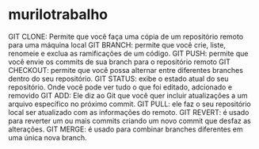 # murilotrabalho
GIT CLONE: Permite que você faça uma cópia de um repositório remoto para uma máquina local 
GIT BRANCH: permite que você crie, liste, renomeie e exclua as ramificações de um código.
GIT PUSH: permite que você envie os commits de sua branch para o repositório remoto 
GIT CHECKOUT: permite que você possa alternar entre diferentes branches dentro do seu repositório.
GIT STATUS: exibe o estado atual do seu repositório. Onde você pode ver tudo o que foi editado, adcionado e removido
GIT ADD: Ele diz ao Git que você quer incluir atualizações a um arquivo específico no próximo commit.
GIT PULL: ele faz o seu repositório local ser atualizado com as informações do remoto.
GIT REVERT: é usado para reverter um ou mais commits criando um novo commit que desfaz as alterações.
GIT MERGE: é usado para combinar branches diferentes em uma única nova branch.
